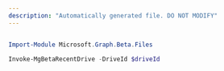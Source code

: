 ```yaml
---
description: "Automatically generated file. DO NOT MODIFY"
---
```


```powershell

Import-Module Microsoft.Graph.Beta.Files

Invoke-MgBetaRecentDrive -DriveId $driveId

```